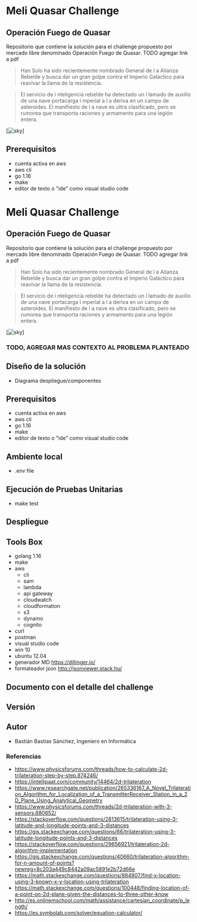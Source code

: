 # Meli Quasar Challenge
## Operación Fuego de Quasar
Repositorio que contiene la solución para el challenge propuesto por mercado libre denominado Operación Fuego de Quasar.
TODO agregar link a pdf

> Han Solo ha sido recientemente nombrado General de l a Alianza
> Rebelde y busca dar un gran golpe contra el Imperio Galáctico para
> reavivar la llama de la resistencia.

> El servicio de i nteligencia rebelde ha detectado un l lamado de auxilio de
> una nave portacarga i mperial a l a deriva en un campo de asteroides. El
> manifiesto de l a nave es ultra clasificado, pero se rumorea que
> transporta raciones y armamento para una legión entera.

[![sky](https://media.contentapi.ea.com/content/dam/star-wars-battlefront-2/images/2019/08/swbf2-refresh-hero-large-heroes-page-luke-skywalker-16x9-xl.jpg.adapt.crop1x1.320w.jpg)]

## Prerequisitos
- cuenta activa en aws 
- aws cli
- go 1.16
- make
- editor de texto o "ide" como visual studio code



# Meli Quasar Challenge
## Operación Fuego de Quasar
Repositorio que contiene la solución para el challenge propuesto por mercado libre denominado Operación Fuego de Quasar.
TODO agregar link a pdf

> Han Solo ha sido recientemente nombrado General de l a Alianza
> Rebelde y busca dar un gran golpe contra el Imperio Galáctico para
> reavivar la llama de la resistencia.

> El servicio de i nteligencia rebelde ha detectado un l lamado de auxilio de
> una nave portacarga i mperial a l a deriva en un campo de asteroides. El
> manifiesto de l a nave es ultra clasificado, pero se rumorea que
> transporta raciones y armamento para una legión entera.

[![sky](https://media.contentapi.ea.com/content/dam/star-wars-battlefront-2/images/2019/08/swbf2-refresh-hero-large-heroes-page-luke-skywalker-16x9-xl.jpg.adapt.crop1x1.320w.jpg)]

### TODO, AGREGAR MAS CONTEXTO AL PROBLEMA PLANTEADO ###

## Diseño de la solución
- Diagrama despliegue/componentes
## Prerequisitos
- cuenta activa en aws 
- aws cli
- go 1.16
- make
- editor de texto o "ide" como visual studio code

## Ambiente local
- .env file


## Ejecución de Pruebas Unitarias
- make test

## Despliegue

## Tools Box
- golang 1.16
- make
- aws 
    - cli
    - sam
    - lambda
    - api gateway
    - cloudwatch
    - cloudformation
    - s3
    - dynamo
    - cognito
- curl
- postman
- visual studio code
- win 10
- ubuntu 12.04
- generador MD https://dillinger.io/
- formateador json http://jsonviewer.stack.hu/

## Documento con el detalle del challenge 

## Versión 

## Autor
- Bastián Bastías Sánchez, Ingeniero en Informática


### Referencias
- https://www.physicsforums.com/threads/how-to-calculate-2d-trilateration-step-by-step.874246/
- https://intellipaat.com/community/14464/2d-trilateration
- https://www.researchgate.net/publication/265336167_A_Novel_Trilateration_Algorithm_for_Localization_of_a_TransmitterReceiver_Station_in_a_2D_Plane_Using_Analytical_Geometry
- https://www.physicsforums.com/threads/2d-trilateration-with-3-sensors.680652/
- https://stackoverflow.com/questions/2813615/trilateration-using-3-latitude-and-longitude-points-and-3-distances
- https://gis.stackexchange.com/questions/66/trilateration-using-3-latitude-longitude-points-and-3-distances
- https://stackoverflow.com/questions/29656921/trilateration-2d-algorithm-implementation
- https://gis.stackexchange.com/questions/40660/trilateration-algorithm-for-n-amount-of-points?newreg=8c203a449c8442a09ac5891e2b72d66e
- https://math.stackexchange.com/questions/884807/find-x-location-using-3-known-x-y-location-using-trilateration
- https://math.stackexchange.com/questions/100448/finding-location-of-a-point-on-2d-plane-given-the-distances-to-three-other-know
- http://es.onlinemschool.com/math/assistance/cartesian_coordinate/p_length/
- https://es.symbolab.com/solver/equation-calculator/

